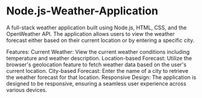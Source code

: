 # Node.js-Weather-Application
A full-stack weather application built using Node.js, HTML, CSS, and the OpenWeather API. The application allows users to view the weather forecast either based on their current location or by entering a specific city.

Features:
Current Weather: View the current weather conditions including temperature and weather description.
Location-based Forecast: Utilize the browser's geolocation feature to fetch weather data based on the user's current location.
City-based Forecast: Enter the name of a city to retrieve the weather forecast for that location.
Responsive Design: The application is designed to be responsive, ensuring a seamless user experience across various devices.
